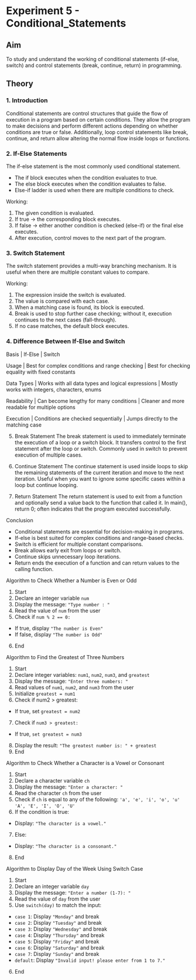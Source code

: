 # Experiment 5 - Conditional_Statements
## Aim
To study and understand the working of conditional statements (if-else, switch) and control statements (break, continue, return) in programming.

## Theory
### 1. Introduction
Conditional statements are control structures that guide the flow of execution in a program based on certain conditions. They allow the program to make decisions and perform different actions depending on whether conditions are true or false. Additionally, loop control statements like break, continue, and return allow altering the normal flow inside loops or functions.

### 2. If-Else Statements
The if-else statement is the most commonly used conditional statement.
- The if block executes when the condition evaluates to true.
- The else block executes when the condition evaluates to false.
- Else-if ladder is used when there are multiple conditions to check.

Working:

1. The given condition is evaluated.
2. If true → the corresponding block executes.
3. If false → either another condition is checked (else-if) or the final else executes.
4. After execution, control moves to the next part of the program.

### 3. Switch Statement
The switch statement provides a multi-way branching mechanism. It is useful when there are multiple constant values to compare.

Working:

1. The expression inside the switch is evaluated.
2. The value is compared with each case.
3. When a matching case is found, its block is executed.
4. Break is used to stop further case checking; without it, execution continues to the next cases (fall-through).
5. If no case matches, the default block executes.

### 4. Difference Between If-Else and Switch

Basis   |   If-Else   |   Switch

Usage   |   Best for complex conditions and range checking   |   Best for checking equality with fixed constants

Data Types   |   Works with all data types and logical expressions   |   Mostly works with integers, characters, enums

Readability   |   Can become lengthy for many conditions   |   Cleaner and more readable for multiple options

Execution   |   Conditions are checked sequentially   |   Jumps directly to the matching case


5. Break Statement
The break statement is used to immediately terminate the execution of a loop or a switch block.
It transfers control to the first statement after the loop or switch. Commonly used in switch to prevent execution of multiple cases.

6. Continue Statement
The continue statement is used inside loops to skip the remaining statements of the current iteration and move to the next iteration.
Useful when you want to ignore some specific cases within a loop but continue looping.

7. Return Statement
The return statement is used to exit from a function and optionally send a value back to the function that called it.
In main(), return 0; often indicates that the program executed successfully.

Conclusion
* Conditional statements are essential for decision-making in programs.
* If-else is best suited for complex conditions and range-based checks.
* Switch is efficient for multiple constant comparisons.
* Break allows early exit from loops or switch.
* Continue skips unnecessary loop iterations.
* Return ends the execution of a function and can return values to the calling function.

Algorithm to Check Whether a Number is Even or Odd
1. Start
2. Declare an integer variable `num`
3. Display the message: `"Type number : "`
4. Read the value of `num` from the user
5. Check if `num % 2 == 0:`
  * If true, display `"The number is Even"`
  * If false, display `"The number is Odd"`
6. End

Algorithm to Find the Greatest of Three Numbers
1. Start
2. Declare integer variables: `num1`, `num2`, `num3`, and `greatest`
3. Display the message: `"Enter three numbers: "`
4. Read values of `num1`, `num2`, and `num3` from the user
5. Initialize `greatest = num1`
6. Check if num2 > greatest:
  * If true, set `greatest = num2`
7. Check if `num3 > greatest:`
  * If true, `set greatest = num3`
8. Display the result: `"The greatest number is: " + greatest`
9. End

Algorithm to Check Whether a Character is a Vowel or Consonant
1. Start
2. Declare a character variable `ch`
3. Display the message: `"Enter a character: "`
4. Read the character `ch` from the user
5. Check if `ch` is equal to any of the following:
`'a', 'e', 'i', 'o', 'u'`
`'A', 'E', 'I', 'O', 'U'`
6. If the condition is true:
* Display: `"The character is a vowel."`
7. Else:
* Display: `"The character is a consonant."`
8. End

Algorithm to Display Day of the Week Using Switch Case
1. Start
2. Declare an integer variable `day`
3. Display the message: `"Enter a number (1-7): "`
4. Read the value of `day` from the user
5. Use `switch(day)` to match the input:
* `case 1`: Display `"Monday"` and break
* `case 2`: Display `"Tuesday"` and break
* `case 3`: Display `"Wednesday"` and break
* `case 4`: Display `"Thursday"` and break
* `case 5`: Display `"Friday"` and break
* `case 6`: Display `"Saturday"` and break
* `case 7`: Display `"Sunday"` and break
* `default`: Display `"Invalid input! please enter from 1 to 7."`
6. End


